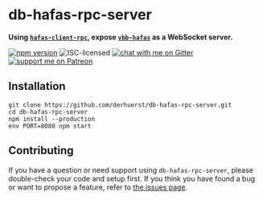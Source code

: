 # db-hafas-rpc-server

**Using [`hafas-client-rpc`](https://github.com/derhuerst/hafas-client-rpc), expose [`vbb-hafas`](https://github.com/derhuerst/vbb-hafas) as a WebSocket server.**

[![npm version](https://img.shields.io/npm/v/db-hafas-rpc-server.svg)](https://www.npmjs.com/package/db-hafas-rpc-server)
![ISC-licensed](https://img.shields.io/github/license/derhuerst/db-hafas-rpc-server.svg)
[![chat with me on Gitter](https://img.shields.io/badge/chat%20with%20me-on%20gitter-512e92.svg)](https://gitter.im/derhuerst)
[![support me on Patreon](https://img.shields.io/badge/support%20me-on%20patreon-fa7664.svg)](https://patreon.com/derhuerst)


## Installation

```
git clone https://github.com/derhuerst/db-hafas-rpc-server.git
cd db-hafas-rpc-server
npm install --production
env PORT=8080 npm start
```


## Contributing

If you have a question or need support using `db-hafas-rpc-server`, please double-check your code and setup first. If you think you have found a bug or want to propose a feature, refer to [the issues page](https://github.com/derhuerst/db-hafas-rpc-server/issues).
